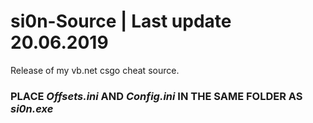 # si0n-Source  | Last update 20.06.2019
Release of my vb.net csgo cheat source.

### PLACE _Offsets.ini_ AND _Config.ini_ IN THE SAME FOLDER AS _si0n.exe_ 
